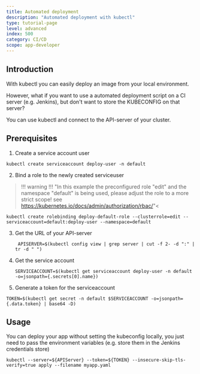 ```yaml
---
title: Automated deployment
description: "Automated deployment with kubectl"
type: tutorial-page
level: advanced
index: 500
category: CI/CD
scope: app-developer
---
```


## Introduction
With kubectl you can easily deploy an image from your local environment.

However, what if you want to use a automated deployment script on a CI server (e.g. Jenkins), but don't want to store 
the KUBECONFIG on that server?

You can use kubectl and connect to the API-server of your cluster.

## Prerequisites
1. Create a service account user

  ```
  kubectl create serviceaccount deploy-user -n default
  ```

2. Bind a role to the newly created serviceuser
>!!! warning !!! "In this example the preconfigured role \"edit\" and the namespace \"default\" is being used, please adjust the role to a more strict scope! see https://kubernetes.io/docs/admin/authorization/rbac/"<

   ```
   kubectl create rolebinding deploy-default-role --clusterrole=edit --serviceaccount=default:deploy-user --namespace=default
```

3. Get the URL of your API-server

   ```
    APISERVER=$(kubectl config view | grep server | cut -f 2- -d ":" | tr -d " ")
   ```


4. Get the service account
   ```
   SERVICEACCOUNT=$(kubectl get serviceaccount deploy-user -n default -o=jsonpath={.secrets[0].name})
   ```

5. Generate a token for the serviceaccount
  ```
  TOKEN=$(kubectl get secret -n default $SERVICEACCOUNT -o=jsonpath={.data.token} | base64 -D)
  ```

## Usage
You can deploy your app without setting the kubeconfig locally, you just need to pass the environment variables (e.g. store them in the Jenkins credentials store)
  ```
  kubectl --server=${APIServer} --token=${TOKEN} --insecure-skip-tls-verify=true apply --filename myapp.yaml
  ```

